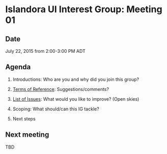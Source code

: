 # Islandora UI Interest Group: Meeting 01

## Date

July 22, 2015 from 2:00-3:00 PM ADT

## Agenda

1. Introductions: Who are you and why did you join this group?

2. [Terms of Reference](https://github.com/Islandora/Islandora-UI-Interest-Group/blob/master/README.md): Suggestions/comments?

3. [List of Issues](https://docs.google.com/document/d/1HIq1qPD65GrhPjo7ejLArj0yRPZIb0w6ucemCaX5tIk/edit#): What would you like to improve? (Open skies) 

4. Scoping: What should/can this IG tackle? 

5. Next steps


## Next meeting

TBD

